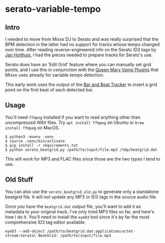 # serato-variable-tempo

## Intro

I needed to move from Mixxx DJ to Serato and was really surprised that the BPM detection in the latter had no support for tracks whose tempo changed over time. After reading reverse-engineered info on the Serato ID3 tags by [Jan Holthuis](https://github.com/Holzhaus/serato-tags), I had the pieces needed to prepare tracks for Serato's use.

Serato does have an 'Edit Grid' feature where you can manually set grid points, and I use this in conjunction with the [Queen Mary Vamp Plugins](https://vamp-plugins.org/plugin-doc/qm-vamp-plugins.html) that Mixxx uses already for variable tempo detection.

This early work uses the output of the [Bar and Beat Tracker](https://vamp-plugins.org/plugin-doc/qm-vamp-plugins.html#qm-barbeattracker) to insert a grid point on the first beat of each detected bar.

## Usage

You'll need `ffmpeg` installed if you want to read anything other than uncompressed WAV files. Try `apt install ffmpeg` on Ubuntu or `brew install ffmpeg` on MacOS.

```
$ python3 -mvenv .venv
$ source .venv/bin/activate
$ pip install -r requirements.txt
$ python serato_beatgrid.py /path/to/input/file.mp3 /tmp/beatgrid.dat 
```

This will work for MP3 and FLAC files since those are the two types I tend to use.

## Old Stuff

You can also use the `serato_beatgrid_old.py` to generate only a standalone beatgrid file. It will not update any MP3 or ID3 tags in the source audio file.

Once you have the `beatgrid.dat` output file, you'll want to add it as metadata to your original track. I've only tried MP3 files so far, and here's how I do it. You'll need to install the `eyeD3` tool since it's by far the most comprehensive ID3 tag editor available.

```
eyeD3 --add-object /path/to/beatgrid.dat:application/octet-stream:Serato\ BeatGrid: /path/to/input/file.mp3
```

